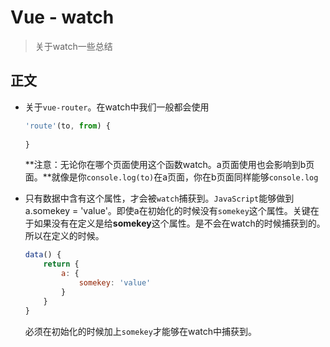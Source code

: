 # Vue - watch
> 关于watch一些总结

## 正文

* 关于`vue-router`。在watch中我们一般都会使用
    ```JavaScript
    'route'(to, from) {
        
    }
    ```
    **注意：无论你在哪个页面使用这个函数watch。a页面使用也会影响到b页面。**就像是你`console.log(to)`在a页面，你在b页面同样能够`console.log`

* 只有数据中含有这个属性，才会被`watch`捕获到。`JavaScript`能够做到a.somekey = 'value'。即使a在初始化的时候没有`somekey`这个属性。关键在于如果没有在定义是给**somekey**这个属性。是不会在watch的时候捕获到的。所以在定义的时候。
    ```JavaScript
    data() {
        return {
            a: {
                somekey: 'value'
            }
        }
    }
    ```
    必须在初始化的时候加上`somekey`才能够在watch中捕获到。